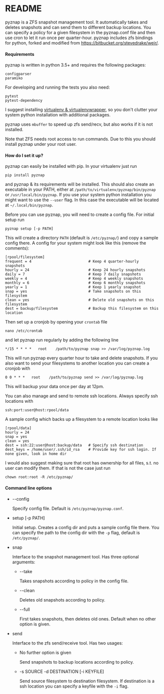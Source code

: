 # README #

pyznap is a ZFS snapshot management tool. It automatically takes and deletes snapshots and can send
them to different backup locations. You can specify a policy for a given filesystem in the
pyznap.conf file and then use cron to let it run once per quarter-hour. pyznap includes zfs
bindings for python, forked and modified from https://bitbucket.org/stevedrake/weir/.


#### Requirements ####

pyznap is written in python 3.5+ and requires the following packages:

    configparser
    paramiko

For developing and running the tests you also need:

    pytest
    pytest-dependency

I suggest installing [virtualenv & virtualenvwrapper](http://docs.python-guide.org/en/latest/dev/virtualenvs/),
so you don't clutter your system python installation with additional packages.

pyznap uses `mbuffer` to speed up zfs send/recv, but also works if it is not installed.

Note that ZFS needs root access to run commands. Due to this you should install pyznap under your
root user.


#### How do I set it up? ####

pyznap can easily be installed with pip. In your virtualenv just run

    pip install pyznap

and pyznap & its requirements will be installed. This should also create an executable in your PATH,
either at `/path/to/virtualenv/pyznap/bin/pyznap` or `/usr/local/bin/pyznap`. If you use your
system python installation you might want to use the `--user` flag. In this case the executable will
be located at `~/.local/bin/pyznap`.

Before you can use pyznap, you will need to create a config file. For initial setup run

    pyznap setup [-p PATH]

This will create a directory `PATH` (default is `/etc/pyznap/`) and copy a sample config there. A
config for your system might look like this (remove the comments):

    [rpool/filesystem]
    frequent = 4                          # Keep 4 quarter-hourly snapshots
    hourly = 24                           # Keep 24 hourly snapshots
    daily = 7                             # Keep 7 daily snapshots
    weekly = 4                            # Keep 4 weekly snapshots
    monthly = 6                           # Keep 6 monthly snapshots
    yearly = 1                            # Keep 1 yearly snapshot
    snap = yes                            # Take snapshots on this filesystem
    clean = yes                           # Delete old snapshots on this filesystem
    dest = backup/filesystem              # Backup this filesystem on this location

Then set up a cronjob by opening your `crontab` file

    nano /etc/crontab

and let pyznap run regularly by adding the following line

    */15 * * * *   root    /path/to/pyznap snap >> /var/log/pyznap.log

This will run pyznap every quarter hour to take and delete snapshots. If you also want to send your
filesystems to another location you can create a cronjob with

    0 0 * * *   root    /path/to/pyznap send >> /var/log/pyznap.log

This will backup your data once per day at 12pm.

You can also manage and send to remote ssh locations. Always specify ssh locations with

    ssh:port:user@host:rpool/data

A sample config which backs up a filesystem to a remote location looks like

    [rpool/data]
    hourly = 24
    snap = yes
    clean = yes
    dest = ssh:22:user@host:backup/data   # Specify ssh destination
    dest_keys = /home/user/.ssh/id_rsa    # Provide key for ssh login. If none given, look in home dir

I would also suggest making sure that root has ownership for all files, s.t. no user can modify them.
If that is not the case just run

    chown root:root -R /etc/pyznap/


#### Command line options ####

+ --config

  Specify config file. Default is `/etc/pyznap/pyznap.conf`.

+ setup [-p PATH]

  Initial setup. Creates a config dir and puts a sample config file there. You can specify the path
  to the config dir with the `-p` flag, default is `/etc/pyznap/`.

+ snap

  Interface to the snapshot management tool. Has three optional arguments:

  + --take

    Takes snapshots according to policy in the config file.

  + --clean

    Deletes old snapshots according to policy.

  + --full

    First takes snapshots, then deletes old ones. Default when no other option is given.

+ send

  Interface to the zfs send/receive tool. Has two usages:

  + No further option is given

    Send snapshots to backup locations according to policy.

  + -s SOURCE -d DESTINATION [-i KEYFILE]

    Send source filesystem to destination filesystem. If destination is a ssh location you can
    specify a keyfile with the `-i` flag.
